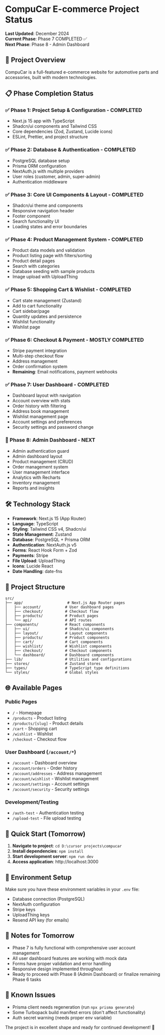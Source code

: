 # CompuCar E-commerce Project Status

**Last Updated**: December 2024  
**Current Phase**: Phase 7 COMPLETED ✅  
**Next Phase**: Phase 8 - Admin Dashboard  

## 🚀 Project Overview

CompuCar is a full-featured e-commerce website for automotive parts and accessories, built with modern technologies.

## 📋 Phase Completion Status

### ✅ Phase 1: Project Setup & Configuration - COMPLETED
- Next.js 15 app with TypeScript
- Shadcn/ui components and Tailwind CSS
- Core dependencies (Zod, Zustand, Lucide icons)
- ESLint, Prettier, and project structure

### ✅ Phase 2: Database & Authentication - COMPLETED
- PostgreSQL database setup
- Prisma ORM configuration
- NextAuth.js with multiple providers
- User roles (customer, admin, super-admin)
- Authentication middleware

### ✅ Phase 3: Core UI Components & Layout - COMPLETED
- Shadcn/ui theme and components
- Responsive navigation header
- Footer component
- Search functionality UI
- Loading states and error boundaries

### ✅ Phase 4: Product Management System - COMPLETED
- Product data models and validation
- Product listing page with filters/sorting
- Product detail pages
- Search with categories
- Database seeding with sample products
- Image upload with UploadThing

### ✅ Phase 5: Shopping Cart & Wishlist - COMPLETED
- Cart state management (Zustand)
- Add to cart functionality
- Cart sidebar/page
- Quantity updates and persistence
- Wishlist functionality
- Wishlist page

### ✅ Phase 6: Checkout & Payment - MOSTLY COMPLETED
- Stripe payment integration
- Multi-step checkout flow
- Address management
- Order confirmation system
- **Remaining**: Email notifications, payment webhooks

### ✅ Phase 7: User Dashboard - COMPLETED
- Dashboard layout with navigation
- Account overview with stats
- Order history with filtering
- Address book management
- Wishlist management page
- Account settings and preferences
- Security settings and password change

### 🔄 Phase 8: Admin Dashboard - NEXT
- Admin authentication guard
- Admin dashboard layout
- Product management (CRUD)
- Order management system
- User management interface
- Analytics with Recharts
- Inventory management
- Reports and insights

## 🛠 Technology Stack

- **Framework**: Next.js 15 (App Router)
- **Language**: TypeScript
- **Styling**: Tailwind CSS v4, Shadcn/ui
- **State Management**: Zustand
- **Database**: PostgreSQL + Prisma ORM
- **Authentication**: NextAuth.js v5
- **Forms**: React Hook Form + Zod
- **Payments**: Stripe
- **File Upload**: UploadThing
- **Icons**: Lucide React
- **Date Handling**: date-fns

## 📁 Project Structure

```
src/
├── app/                    # Next.js App Router pages
│   ├── account/           # User dashboard pages
│   ├── checkout/          # Checkout flow
│   ├── products/          # Product pages
│   └── api/               # API routes
├── components/            # React components
│   ├── ui/                # Shadcn/ui components
│   ├── layout/            # Layout components
│   ├── products/          # Product components
│   ├── cart/              # Cart components
│   ├── wishlist/          # Wishlist components
│   ├── checkout/          # Checkout components
│   └── dashboard/         # Dashboard components
├── lib/                   # Utilities and configurations
├── stores/                # Zustand stores
├── types/                 # TypeScript type definitions
└── styles/                # Global styles
```

## 🌐 Available Pages

### Public Pages
- `/` - Homepage
- `/products` - Product listing
- `/products/[slug]` - Product details
- `/cart` - Shopping cart
- `/wishlist` - Wishlist
- `/checkout` - Checkout flow

### User Dashboard (`/account/*`)
- `/account` - Dashboard overview
- `/account/orders` - Order history
- `/account/addresses` - Address management
- `/account/wishlist` - Wishlist management
- `/account/settings` - Account settings
- `/account/security` - Security settings

### Development/Testing
- `/auth-test` - Authentication testing
- `/upload-test` - File upload testing

## 🚀 Quick Start (Tomorrow)

1. **Navigate to project**: `cd D:\cursor projects\compucar`
2. **Install dependencies**: `npm install`
3. **Start development server**: `npm run dev`
4. **Access application**: http://localhost:3000

## 🔧 Environment Setup

Make sure you have these environment variables in your `.env` file:
- Database connection (PostgreSQL)
- NextAuth configuration
- Stripe keys
- UploadThing keys
- Resend API key (for emails)

## 📝 Notes for Tomorrow

- Phase 7 is fully functional with comprehensive user account management
- All user dashboard features are working with mock data
- Forms have proper validation and error handling
- Responsive design implemented throughout
- Ready to proceed with Phase 8 (Admin Dashboard) or finalize remaining Phase 6 tasks

## 🐛 Known Issues

- Prisma client needs regeneration (run `npx prisma generate`)
- Some Turbopack build manifest errors (don't affect functionality)
- Auth secret warning (needs proper env variable)

The project is in excellent shape and ready for continued development! 🎉

























































